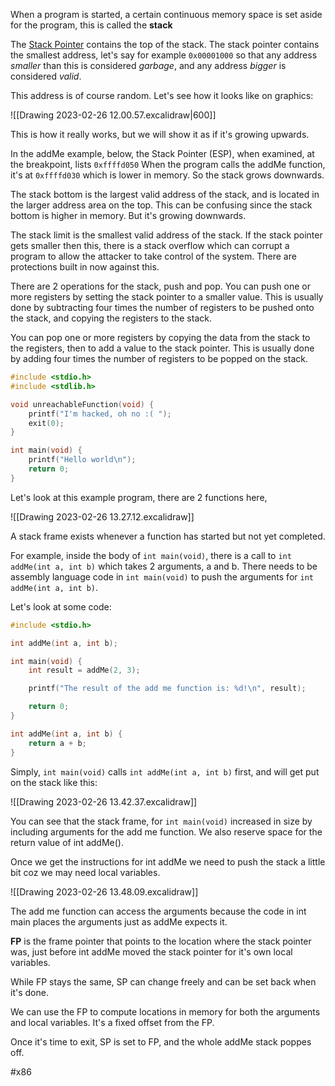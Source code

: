 When a program is started, a certain continuous memory space is set aside for the program, this is called the __stack__

The [Stack Pointer](cyber-security/Reversing/x86/General-purpose-registers#ESP) contains the top of the stack. The stack pointer contains the smallest address, let's say for example `0x00001000` so that any address _smaller_ than this is considered _garbage_, and any address _bigger_ is considered _valid_.

This address is of course random. Let's see how it looks like on graphics:

![[Drawing 2023-02-26 12.00.57.excalidraw|600]]

This is how it really works, but we will show it as if it's growing upwards.

In the addMe example, below, the Stack Pointer (ESP), when examined, at the breakpoint, lists `0xffffd050` When the program calls the addMe function, it's at `0xffffd030` which is lower in memory. So the stack grows downwards. 

The stack bottom is the largest valid address of the stack, and is located in the larger address area on the top. This can be confusing since the stack bottom is higher in memory. But it's growing downwards.

The stack limit is the smallest valid address of the stack. If the stack pointer gets smaller then this, there is a stack overflow which can corrupt a program to allow the attacker to take control of the system. There are protections built in now against this.

There are 2 operations for the stack, push and pop. You can push one or more registers by setting the stack pointer to a smaller value. This is usually done by subtracting four times the number of registers to be pushed onto the stack, and copying the registers to the stack.

You can pop one or more registers by copying the data from the stack to the registers, then to add a value to the stack pointer. This is usually done by adding four times the number of registers to be popped on the stack.

```c
#include <stdio.h>
#include <stdlib.h>

void unreachableFunction(void) {
	printf("I'm hacked, oh no :( ");
	exit(0);
}

int main(void) {
	printf("Hello world\n");
	return 0;
}
```

Let's look at this example program, there are 2 functions here, 

![[Drawing 2023-02-26 13.27.12.excalidraw]]

A stack frame exists whenever a function has started but not yet completed.

For example, inside the body of `int main(void)`, there is a call to `int addMe(int a, int b)` which takes 2 arguments, a and b. There needs to be assembly language code in `int main(void)` to push the arguments for `int addMe(int a, int b)`. 

Let's look at some code:
```c
#include <stdio.h>

int addMe(int a, int b);

int main(void) {
	int result = addMe(2, 3);

	printf("The result of the add me function is: %d!\n", result);

	return 0;
}

int addMe(int a, int b) {
	return a + b;
}
```

Simply, `int main(void)` calls `int addMe(int a, int b)` first, and will get put on the stack like this: 

![[Drawing 2023-02-26 13.42.37.excalidraw]]

You can see that the stack frame, for `int main(void)` increased in size by including arguments for the add me function. We also reserve space for the return value of int addMe(). 

Once we get the instructions for int addMe we need to push the stack a little bit coz we may need local variables.

![[Drawing 2023-02-26 13.48.09.excalidraw]]

The add me function can access the arguments because the code in int main places the arguments just as addMe expects it.

__FP__ is the frame pointer that points to the location where the stack pointer was, just before int addMe moved the stack pointer for it's own local variables.

While FP stays the same, SP can change freely and can be set back when it's done.

We can use the FP to compute locations in memory for both the arguments and local variables. It's a fixed offset from the FP.

Once it's time to exit, SP is set to FP, and the whole addMe stack poppes off.



#x86 